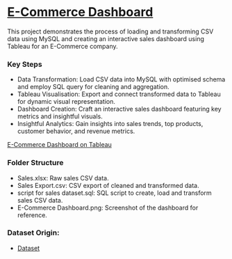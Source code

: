 # [E-Commerce Dashboard](https://public.tableau.com/shared/7G7JW83YX?:display_count=n&:origin=viz_share_link)

This project demonstrates the process of loading and transforming CSV data using MySQL and creating an interactive sales dashboard using Tableau for an E-Commerce company.

### Key Steps
* Data Transformation: Load CSV data into MySQL with optimised schema and employ SQL query for cleaning and aggregation.
* Tableau Visualisation: Export and connect transformed data to Tableau for dynamic visual representation.
* Dashboard Creation: Craft an interactive sales dashboard featuring key metrics and insightful visuals.
* Insightful Analytics: Gain insights into sales trends, top products, customer behavior, and revenue metrics.

[E-Commerce Dashboard on Tableau](https://public.tableau.com/shared/7G7JW83YX?:display_count=n&:origin=viz_share_link)

### Folder Structure
* Sales.xlsx: Raw sales CSV data.
* Sales Export.csv: CSV export of cleaned and transformed data.
* script for sales dataset.sql: SQL script to create, load and transform sales CSV data.
* E-Commerce Dashboard.png: Screenshot of the dashboard for reference.

### Dataset Origin:
* [Dataset](https://www.kaggle.com/datasets/carrie1/ecommerce-data)
